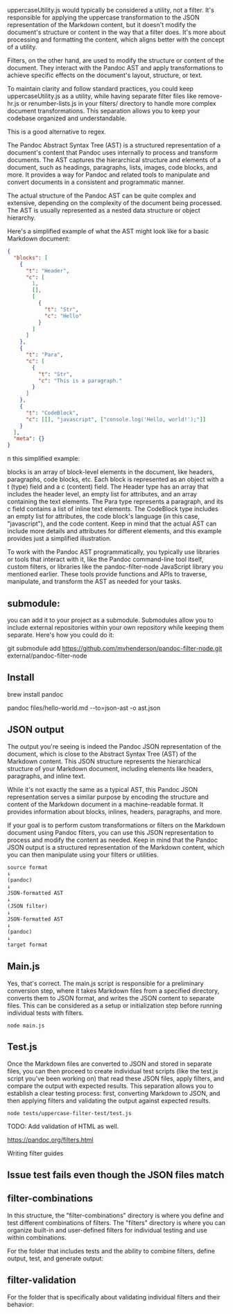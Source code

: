 uppercaseUtility.js would typically be considered a utility, not a filter. It's responsible for applying the uppercase transformation to the JSON representation of the Markdown content, but it doesn't modify the document's structure or content in the way that a filter does. It's more about processing and formatting the content, which aligns better with the concept of a utility.

Filters, on the other hand, are used to modify the structure or content of the document. They interact with the Pandoc AST and apply transformations to achieve specific effects on the document's layout, structure, or text.

To maintain clarity and follow standard practices, you could keep uppercaseUtility.js as a utility, while having separate filter files like remove-hr.js or renumber-lists.js in your filters/ directory to handle more complex document transformations. This separation allows you to keep your codebase organized and understandable.

This is a good alternative to regex.

The Pandoc Abstract Syntax Tree (AST) is a structured representation of a document's content that Pandoc uses internally to process and transform documents. The AST captures the hierarchical structure and elements of a document, such as headings, paragraphs, lists, images, code blocks, and more. It provides a way for Pandoc and related tools to manipulate and convert documents in a consistent and programmatic manner.

The actual structure of the Pandoc AST can be quite complex and extensive, depending on the complexity of the document being processed. The AST is usually represented as a nested data structure or object hierarchy.

Here's a simplified example of what the AST might look like for a basic Markdown document:

```json
{
  "blocks": [
    {
      "t": "Header",
      "c": [
        1,
        [],
        [
          {
            "t": "Str",
            "c": "Hello"
          }
        ]
      ]
    },
    {
      "t": "Para",
      "c": [
        {
          "t": "Str",
          "c": "This is a paragraph."
        }
      ]
    },
    {
      "t": "CodeBlock",
      "c": [[], "javascript", ["console.log('Hello, world!');"]]
    }
  ],
  "meta": {}
}
```

n this simplified example:

blocks is an array of block-level elements in the document, like headers, paragraphs, code blocks, etc.
Each block is represented as an object with a t (type) field and a c (content) field.
The Header type has an array that includes the header level, an empty list for attributes, and an array containing the text elements.
The Para type represents a paragraph, and its c field contains a list of inline text elements.
The CodeBlock type includes an empty list for attributes, the code block's language (in this case, "javascript"), and the code content.
Keep in mind that the actual AST can include more details and attributes for different elements, and this example provides just a simplified illustration.

To work with the Pandoc AST programmatically, you typically use libraries or tools that interact with it, like the Pandoc command-line tool itself, custom filters, or libraries like the pandoc-filter-node JavaScript library you mentioned earlier. These tools provide functions and APIs to traverse, manipulate, and transform the AST as needed for your tasks.

## submodule:

you can add it to your project as a submodule. Submodules allow you to include external repositories within your own repository while keeping them separate. Here's how you could do it:

git submodule add https://github.com/mvhenderson/pandoc-filter-node.git external/pandoc-filter-node

## Install

brew install pandoc

pandoc files/hello-world.md --to=json-ast -o ast.json

## JSON output

The output you're seeing is indeed the Pandoc JSON representation of the document, which is close to the Abstract Syntax Tree (AST) of the Markdown content. This JSON structure represents the hierarchical structure of your Markdown document, including elements like headers, paragraphs, and inline text.

While it's not exactly the same as a typical AST, this Pandoc JSON representation serves a similar purpose by encoding the structure and content of the Markdown document in a machine-readable format. It provides information about blocks, inlines, headers, paragraphs, and more.

If your goal is to perform custom transformations or filters on the Markdown document using Pandoc filters, you can use this JSON representation to process and modify the content as needed. Keep in mind that the Pandoc JSON output is a structured representation of the Markdown content, which you can then manipulate using your filters or utilities.

```txt
source format
↓
(pandoc)
↓
JSON-formatted AST
↓
(JSON filter)
↓
JSON-formatted AST
↓
(pandoc)
↓
target format
```

## Main.js

Yes, that's correct. The main.js script is responsible for a preliminary conversion step, where it takes Markdown files from a specified directory, converts them to JSON format, and writes the JSON content to separate files. This can be considered as a setup or initialization step before running individual tests with filters.

`node main.js`

## Test.js

Once the Markdown files are converted to JSON and stored in separate files, you can then proceed to create individual test scripts (like the test.js script you've been working on) that read these JSON files, apply filters, and compare the output with expected results. This separation allows you to establish a clear testing process: first, converting Markdown to JSON, and then applying filters and validating the output against expected results.

`node tests/uppercase-filter-test/test.js`

TODO:
Add validation of HTML as well.

https://pandoc.org/filters.html

Writing filter guides

## Issue test fails even though the JSON files match

## filter-combinations

In this structure, the "filter-combinations" directory is where you define and test different combinations of filters. The "filters" directory is where you can organize built-in and user-defined filters for individual testing and use within combinations.

For the folder that includes tests and the ability to combine filters, define output, test, and generate output:

## filter-validation

For the folder that is specifically about validating individual filters and their behavior:
